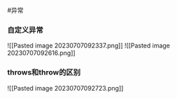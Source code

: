 #异常
### 自定义异常
![[Pasted image 20230707092337.png]]
![[Pasted image 20230707092616.png]]
### throws和throw的区别
![[Pasted image 20230707092723.png]]
